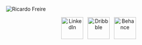![Ricardo Freire](https://github.com/user-attachments/assets/71298d06-17cf-4628-b142-4c4785fd3211)

<p align="center">
  <a target="_blank" href="https://www.linkedin.com/in/ricfreire/"><img width="60px" src="https://ferreh.com/wp-content/uploads/2024/08/github-linkedin.png" alt="LinkedIn"/></a>&nbsp;&nbsp;
  <a target="_blank" href="https://dribbble.com/ricardofreire/"><img width="60px" src="https://ferreh.com/wp-content/uploads/2024/08/github-dribbble-1.png" alt="Dribbble"/></a>&nbsp;&nbsp;
  <a target="_blank" href="https://www.behance.net/ricfreire"><img width="60px" src="https://ferreh.com/wp-content/uploads/2024/08/github-behance.png" alt="Behance"/></a>
</p>
